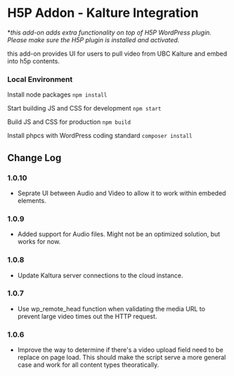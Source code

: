# H5P Addon - Kalture Integration
**this add-on adds extra functionality on top of H5P WordPress plugin. Please make sure the H5P plugin is installed and activated.*

this add-on provides UI for users to pull video from UBC Kalture and embed into h5p contents.

### Local Environment
Install node packages
`npm install`

Start building JS and CSS for development
`npm start`

Build JS and CSS for production
`npm build`

Install phpcs with WordPress coding standard
`composer install`

## Change Log

### 1.0.10
- Seprate UI between Audio and Video to allow it to work within embeded elements.

### 1.0.9
- Added support for Audio files. Might not be an optimized solution, but works for now.

### 1.0.8
- Update Kaltura server connections to the cloud instance.

### 1.0.7
- Use wp_remote_head function when validating the media URL to prevent large video times out the HTTP request.

### 1.0.6
- Improve the way to determine if there's a video upload field need to be replace on page load. This should make the script serve a more general case and work for all content types theoratically.